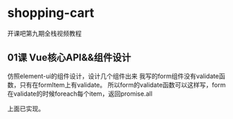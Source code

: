 # shopping-cart

开课吧第九期全栈视频教程

## 01课 Vue核心API&&组件设计
仿照element-ui的组件设计，设计几个组件出来
我写的form组件没有validate函数，只有在formItem上有validate。
所以form的validate函数可以这样写，form在validate的时候foreach每个item，返回promise.all

上面已实现。
